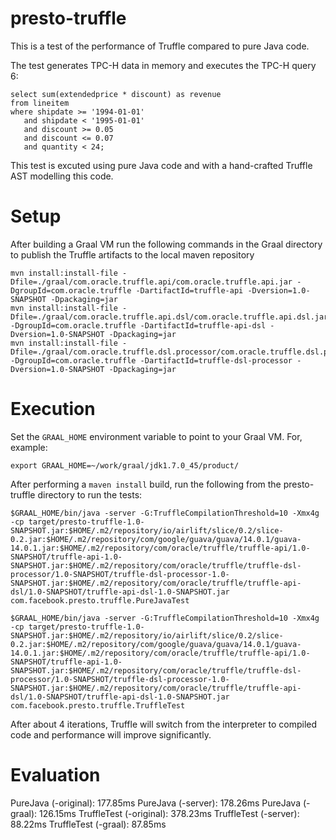 presto-truffle
==============

This is a test of the performance of Truffle compared to pure Java code.

The test generates TPC-H data in memory and executes the TPC-H query 6:
```
select sum(extendedprice * discount) as revenue      
from lineitem                                        
where shipdate >= '1994-01-01'                       
   and shipdate < '1995-01-01'                       
   and discount >= 0.05                              
   and discount <= 0.07                              
   and quantity < 24;                                
```

This test is excuted using pure Java code and with a hand-crafted Truffle AST modelling this code.

Setup
=====

After building a Graal VM run the following commands in the Graal directory 
to publish the Truffle artifacts to the local maven repository
```
mvn install:install-file -Dfile=./graal/com.oracle.truffle.api/com.oracle.truffle.api.jar -DgroupId=com.oracle.truffle -DartifactId=truffle-api -Dversion=1.0-SNAPSHOT -Dpackaging=jar
mvn install:install-file -Dfile=./graal/com.oracle.truffle.api.dsl/com.oracle.truffle.api.dsl.jar -DgroupId=com.oracle.truffle -DartifactId=truffle-api-dsl -Dversion=1.0-SNAPSHOT -Dpackaging=jar
mvn install:install-file -Dfile=./graal/com.oracle.truffle.dsl.processor/com.oracle.truffle.dsl.processor.jar -DgroupId=com.oracle.truffle -DartifactId=truffle-dsl-processor -Dversion=1.0-SNAPSHOT -Dpackaging=jar
```

Execution
=========

Set the `GRAAL_HOME` environment variable to point to your Graal VM.  For, example:

```
export GRAAL_HOME=~/work/graal/jdk1.7.0_45/product/
```

After performing a `maven install` build, run the following from the presto-truffle directory to run the tests:

```
$GRAAL_HOME/bin/java -server -G:TruffleCompilationThreshold=10 -Xmx4g -cp target/presto-truffle-1.0-SNAPSHOT.jar:$HOME/.m2/repository/io/airlift/slice/0.2/slice-0.2.jar:$HOME/.m2/repository/com/google/guava/guava/14.0.1/guava-14.0.1.jar:$HOME/.m2/repository/com/oracle/truffle/truffle-api/1.0-SNAPSHOT/truffle-api-1.0-SNAPSHOT.jar:$HOME/.m2/repository/com/oracle/truffle/truffle-dsl-processor/1.0-SNAPSHOT/truffle-dsl-processor-1.0-SNAPSHOT.jar:$HOME/.m2/repository/com/oracle/truffle/truffle-api-dsl/1.0-SNAPSHOT/truffle-api-dsl-1.0-SNAPSHOT.jar com.facebook.presto.truffle.PureJavaTest
```

```
$GRAAL_HOME/bin/java -server -G:TruffleCompilationThreshold=10 -Xmx4g -cp target/presto-truffle-1.0-SNAPSHOT.jar:$HOME/.m2/repository/io/airlift/slice/0.2/slice-0.2.jar:$HOME/.m2/repository/com/google/guava/guava/14.0.1/guava-14.0.1.jar:$HOME/.m2/repository/com/oracle/truffle/truffle-api/1.0-SNAPSHOT/truffle-api-1.0-SNAPSHOT.jar:$HOME/.m2/repository/com/oracle/truffle/truffle-dsl-processor/1.0-SNAPSHOT/truffle-dsl-processor-1.0-SNAPSHOT.jar:$HOME/.m2/repository/com/oracle/truffle/truffle-api-dsl/1.0-SNAPSHOT/truffle-api-dsl-1.0-SNAPSHOT.jar com.facebook.presto.truffle.TruffleTest
```

After about 4 iterations, Truffle will switch from the interpreter to compiled code and performance will improve significantly.


Evaluation
==========
PureJava (-original):    177.85ms
PureJava (-server):      178.26ms
PureJava (-graal):       126.15ms
TruffleTest (-original): 378.23ms
TruffleTest (-server):    88.22ms
TruffleTest (-graal):     87.85ms

